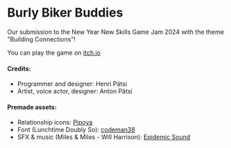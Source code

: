 # Burly Biker Buddies

Our submission to the New Year New Skills Game Jam 2024 with the theme "Building Connections"!

You can play the game on [itch.io](https://tupperwarefan.itch.io/burly-biker-buddies)

#### Credits:

- Programmer and designer: Henri Pätsi
- Artist, voice actor, designer: Anton Pätsi
 
#### Premade assets:

 - Relationship icons: [Pipoya](https://pipoya.itch.io/free-popup-emotes-pack)
 - Font (Lunchtime Doubly So): [codeman38](https://www.zone38.net/font/)
 - SFX & music (Miles & Miles - Will Harrison): [Epidemic Sound](https://www.epidemicsound.com/)
